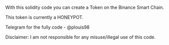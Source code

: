 With this solidity code you can create a Token on the Binance Smart Chain.

This token is currently a HONEYPOT.

Telegram for the fully code - @plouis98

Disclaimer: I am not responsible for any misuse/illegal use of this code.
